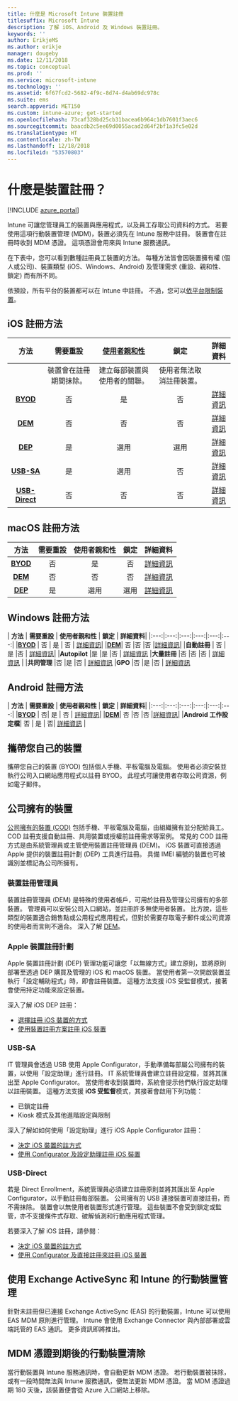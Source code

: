 ```yaml
---
title: 什麼是 Microsoft Intune 裝置註冊
titlesuffix: Microsoft Intune
description: 了解 iOS、Android 及 Windows 裝置註冊。
keywords: ''
author: ErikjeMS
ms.author: erikje
manager: dougeby
ms.date: 12/11/2018
ms.topic: conceptual
ms.prod: ''
ms.service: microsoft-intune
ms.technology: ''
ms.assetid: 6f67fcd2-5682-4f9c-8d74-d4ab69dc978c
ms.suite: ems
search.appverid: MET150
ms.custom: intune-azure; get-started
ms.openlocfilehash: 73caf328bd25cb31bacea6b964c1db7601f3aec6
ms.sourcegitcommit: baacdb2c5ee69d0055acad2d64f2bf1a3fc5e02d
ms.translationtype: HT
ms.contentlocale: zh-TW
ms.lasthandoff: 12/18/2018
ms.locfileid: "53570803"
---
```

# <a name="what-is-device-enrollment"></a>什麼是裝置註冊？
[!INCLUDE [azure_portal](./includes/azure_portal.md)]

Intune 可讓您管理員工的裝置與應用程式，以及員工存取公司資料的方式。 若要使用這項行動裝置管理 (MDM)，裝置必須先在 Intune 服務中註冊。 裝置會在註冊時收到 MDM 憑證。 這項憑證會用來與 Intune 服務通訊。

在下表中，您可以看到數種註冊員工裝置的方法。 每種方法皆會因裝置擁有權 (個人或公司)、裝置類型 (iOS、Windows、Android) 及管理需求 (重設、親和性、鎖定) 而有所不同。

依預設，所有平台的裝置都可以在 Intune 中註冊。 不過，您可以[依平台限制裝置](enrollment-restrictions-set.md#set-device-type-restrictions)。

## <a name="ios-enrollment-methods"></a>iOS 註冊方法

| **方法** |  **需要重設** |    [**使用者親和性**](device-enrollment-program-enroll-ios.md#create-an-apple-enrollment-profile) |   **鎖定** | **詳細資料** |
|:---:|:---:|:---:|:---:|:---:|
| | 裝置會在註冊期間抹除。 |  建立每部裝置與使用者的關聯。| 使用者無法取消註冊裝置。  | |
|**[BYOD](#bring-your-own-device)** | 否|   是 |   否 | [詳細資訊](./apple-mdm-push-certificate-get.md)|
|**[DEM](#device-enrollment-manager)**| 否 |否 |否  | [詳細資訊](./device-enrollment-program-enroll-ios.md)|
|**[DEP](#apple-device-enrollment-program)**|   是 |   選用 |  選用|[詳細資訊](./device-enrollment-program-enroll-ios.md)|
|**[USB-SA](#usb-sa)**| 是 |   選用 |  否| [詳細資訊](./apple-configurator-setup-assistant-enroll-ios.md)|
|**[USB-Direct](#usb-direct)**| 否 |    否  | 否|[詳細資訊](./apple-configurator-direct-enroll-ios.md)|

## <a name="macos-enrollment-methods"></a>macOS 註冊方法
| **方法** |  **需要重設** |  **使用者親和性** | **鎖定** | **詳細資料**|
|:---:|:---:|:---:|:---:|:---:|
|**[BYOD](#bring-your-own-device)** | 否| 是 | 否 | [詳細資訊](./macos-enroll.md)|
|**[DEM](#device-enrollment-manager)**| 否 |否 |否  | [詳細資訊](./device-enrollment-manager-enroll.md)|
|**[DEP](#apple-device-enrollment-program)**|   是 |   選用 |  選用|[詳細資訊](./device-enrollment-program-enroll-macos.md)|


## <a name="windows-enrollment-methods"></a>Windows 註冊方法

| **方法** |  **需要重設** |    **使用者親和性**   |   **鎖定** | **詳細資料**|
|:---:|:---:|:---:|:---:|:---:|:---:|
|**[BYOD](#bring-your-own-device)** | 否 |  是 |   否 | [詳細資訊](windows-enroll.md)|
|**[DEM](#device-enrollment-manager)**| 否 |否 |否  |[詳細資訊](device-enrollment-manager-enroll.md)|
|**自動註冊** | 否 |是 |否 | [詳細資訊](./windows-enroll.md#enable-windows-10-automatic-enrollment)|
|**Autopilot** |是 |是 |否 | [詳細資訊](enrollment-autopilot.md)
|**大量註冊** |否 |否 |否 | [詳細資訊](./windows-bulk-enroll.md) |
|**共同管理** |否 |是 |否 | [詳細資訊](https://docs.microsoft.com/sccm/core/clients/manage/co-management-overview)
|**GPO** |否 |是 |否 | [詳細資訊](https://docs.microsoft.com/windows/client-management/mdm/enroll-a-windows-10-device-automatically-using-group-policy)


## <a name="android-enrollment-methods"></a>Android 註冊方法

| **方法** |  **需要重設** |    **使用者親和性**   |   **鎖定** | **詳細資料**|
|:---:|:---:|:---:|:---:|:---:|:---:|
|**[BYOD](#bring-your-own-device)** | 否|   是 |   否 | [詳細資訊](./android-enroll.md)|
|**[DEM](#device-enrollment-manager)**| 否 |否 |否  |[詳細資訊](./device-enrollment-manager-enroll.md)|
|**Android 工作設定檔**| 否 | 是 | 否| [詳細資訊](./android-work-profile-enroll.md) |


## <a name="bring-your-own-device"></a>攜帶您自己的裝置
攜帶您自己的裝置 (BYOD) 包括個人手機、平板電腦及電腦。 使用者必須安裝並執行公司入口網站應用程式以註冊 BYOD。 此程式可讓使用者存取公司資源，例如電子郵件。

## <a name="corporate-owned-device"></a>公司擁有的裝置
[公司擁有的裝置 (COD)](corporate-identifiers-add.md) 包括手機、平板電腦及電腦，由組織擁有並分配給員工。 COD 註冊支援自動註冊、共用裝置或授權前註冊需求等案例。 常見的 COD 註冊方式是由系統管理員或主管使用裝置註冊管理員 (DEM)。 iOS 裝置可直接透過 Apple 提供的裝置註冊計劃 (DEP) 工具進行註冊。 具備 IMEI 編號的裝置也可被識別並標記為公司所擁有。

### <a name="device-enrollment-manager"></a>裝置註冊管理員
裝置註冊管理員 (DEM) 是特殊的使用者帳戶，可用於註冊及管理公司擁有的多部裝置。 管理員可以安裝公司入口網站，並註冊許多無使用者裝置。 比方說，這些類型的裝置適合銷售點或公用程式應用程式，但對於需要存取電子郵件或公司資源的使用者而言則不適合。 深入了解 [DEM](./device-enrollment-manager-enroll.md)。 

### <a name="apple-device-enrollment-program"></a>Apple 裝置註冊計劃
Apple 裝置註冊計劃 (DEP) 管理功能可讓您「以無線方式」建立原則，並將原則部署至透過 DEP 購買及管理的 iOS 和 macOS 裝置。 當使用者第一次開啟裝置並執行「設定輔助程式」時，即會註冊裝置。 這種方法支援 iOS 受監督模式，接著會使用持定功能來設定裝置。

深入了解 iOS DEP 註冊：

- [選擇註冊 iOS 裝置的方式](ios-enroll.md)
- [使用裝置註冊方案註冊 iOS 裝置](https://docs.microsoft.com/intune/device-restrictions-ios#device-enrollment-program)

### <a name="usb-sa"></a>USB-SA
IT 管理員會透過 USB 使用 Apple Configurator，手動準備每部屬公司擁有的裝置，以使用「設定助理」進行註冊。 IT 系統管理員會建立註冊設定檔，並將其匯出至 Apple Configurator。 當使用者收到裝置時，系統會提示他們執行設定助理以註冊裝置。 這種方法支援 **iOS 受監督**模式，其接著會啟用下列功能：
  - 已鎖定註冊
  - Kiosk 模式及其他進階設定與限制

深入了解如如何使用「設定助理」進行 iOS Apple Configurator 註冊：

- [決定 iOS 裝置的註方式](enrollment-method-choose-ios.md)
- [使用 Configurator 及設定助理註冊 iOS 裝置](apple-configurator-setup-assistant-enroll-ios.md)

### <a name="usb-direct"></a>USB-Direct
若是 Direct Enrollment，系統管理員必須建立註冊原則並將其匯出至 Apple Configurator，以手動註冊每部裝置。 公司擁有的 USB 連接裝置可直接註冊，而不需抹除。 裝置會以無使用者裝置形式進行管理。 這些裝置不會受到鎖定或監管，亦不支援條件式存取、破解偵測和行動應用程式管理。

若要深入了解 iOS 註冊，請參閱︰

- [決定 iOS 裝置的註方式](enrollment-method-choose-ios.md)
- [使用 Configurator 及直接註冊來註冊 iOS 裝置](apple-configurator-direct-enroll-ios.md)

## <a name="mobile-device-management-with-exchange-activesync-and-intune"></a>使用 Exchange ActiveSync 和 Intune 的行動裝置管理
針對未註冊但已連接 Exchange ActiveSync (EAS) 的行動裝置，Intune 可以使用 EAS MDM 原則進行管理。 Intune 會使用 Exchange Connector 與內部部署或雲端託管的 EAS 通訊。 更多資訊即將推出。

## <a name="mobile-device-cleanup-after-mdm-certificate-expiration"></a>MDM 憑證到期後的行動裝置清除

當行動裝置與 Intune 服務通訊時，會自動更新 MDM 憑證。 若行動裝置被抹除，或有一段時間無法與 Intune 服務通訊，便無法更新 MDM 憑證。 當 MDM 憑證過期 180 天後，該裝置便會從 Azure 入口網站上移除。
